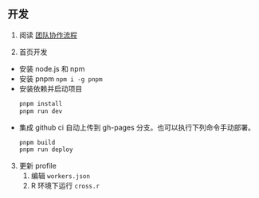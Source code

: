 ## 开发

1. 阅读 [团队协作流程](https://github.com/girlspowertech/girlspowertech.github.io/issues/3)

2. 首页开发
  - 安装 node.js 和 npm
  - 安装 pnpm `npm i -g pnpm`
  - 安装依赖并启动项目
    ```sh
    pnpm install
    pnpm run dev

    ```
  - 集成 github ci 自动上传到 gh-pages 分支。也可以执行下列命令手动部署。
    ```sh
    pnpm build
    pnpm run deploy
    ```

3. 更新 profile
   1. 编辑 `workers.json`
   2. R 环境下运行 `cross.r`

